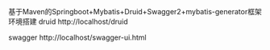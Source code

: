 基于Maven的Springboot+Mybatis+Druid+Swagger2+mybatis-generator框架环境搭建
druid
http://localhost/druid

swagger
http://localhost/swagger-ui.html
